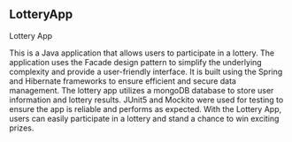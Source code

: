 ## LotteryApp
Lottery App

This is a Java application that allows users to participate in a lottery. The application uses the Facade design pattern to simplify the underlying complexity and provide a user-friendly interface. It is built using the Spring and Hibernate frameworks to ensure efficient and secure data management.
The lottery app utilizes a mongoDB database to store user information and lottery results. JUnit5 and Mockito were used for testing to ensure the app is reliable and performs as expected. With the Lottery App, users can easily participate in a lottery and stand a chance to win exciting prizes.

